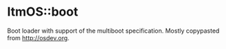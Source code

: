 ItmOS::boot
===========

Boot loader with support of the multiboot specification. Mostly copypasted from http://osdev.org.